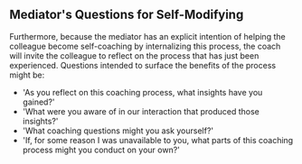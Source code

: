 ## Mediator's Questions for Self-Modifying

Furthermore, because the mediator has an explicit intention of helping the colleague become self-coaching by internalizing this process, the coach will invite the colleague to reflect on the process that has just been experienced. Questions intended to surface the benefits of the process might be:

- 'As you reflect on this coaching process, what insights have you gained?'
- 'What were you aware of in our interaction that produced those insights?'
- 'What coaching questions might you ask yourself?'
- 'If, for some reason I was unavailable to you, what parts of this coaching process might you conduct on your own?'